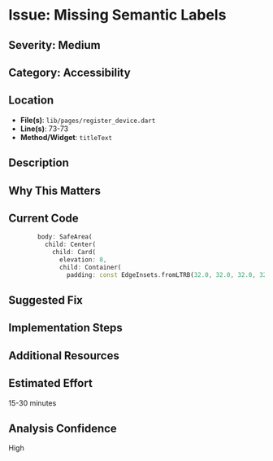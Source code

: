 # Issue: Missing Semantic Labels

## Severity: Medium

## Category: Accessibility

## Location
- **File(s)**: `lib/pages/register_device.dart`
- **Line(s)**: 73-73
- **Method/Widget**: `titleText`

## Description


## Why This Matters


## Current Code
```dart
        body: SafeArea(
          child: Center(
            child: Card(
              elevation: 8,
              child: Container(
                padding: const EdgeInsets.fromLTRB(32.0, 32.0, 32.0, 32.0),
```

## Suggested Fix


## Implementation Steps


## Additional Resources


## Estimated Effort
15-30 minutes

## Analysis Confidence
High
